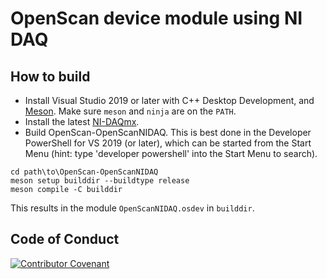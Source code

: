 # OpenScan device module using NI DAQ

## How to build

- Install Visual Studio 2019 or later with C++ Desktop Development, and
  [Meson](https://github.com/mesonbuild/meson/releases). Make sure `meson` and
  `ninja` are on the `PATH`.
- Install the latest
  [NI-DAQmx](https://www.ni.com/en-us/support/downloads/drivers/download.ni-daqmx.html).
- Build OpenScan-OpenScanNIDAQ. This is best done in the Developer PowerShell
  for VS 2019 (or later), which can be started from the Start Menu (hint: type
  'developer powershell' into the Start Menu to search).

```pwsh
cd path\to\OpenScan-OpenScanNIDAQ
meson setup builddir --buildtype release
meson compile -C builddir
```

This results in the module `OpenScanNIDAQ.osdev` in `builddir`.

## Code of Conduct

[![Contributor Covenant](https://img.shields.io/badge/Contributor%20Covenant-2.0-4baaaa.svg)](https://github.com/openscan-lsm/OpenScan/blob/main/CODE_OF_CONDUCT.md)
